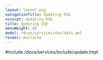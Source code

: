 ```yaml
---
layout: layout.pug
navigationTitle: Updating DSE
excerpt: Updating DSE
title: Updating DSE
menuWeight: 40
model: /dcos/services/dse/data.yml
render: mustache
---
```


#include /dcos/services/include/update.tmpl
